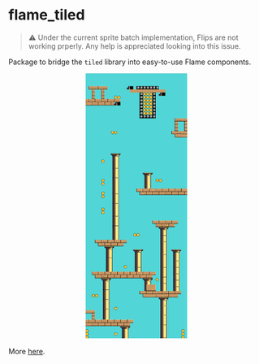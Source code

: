 # flame_tiled

> :warning: Under the current sprite batch implementation, Flips are not working prperly. Any help is appreciated looking into this issue.

Package to bridge the `tiled` library into easy-to-use Flame components.

<p align="center">
    <img alt="flame_tiled example" width="200px" src="/packages/flame_tiled/screenshot.png">
</p>

More [here](https://docs.flame-engine.org/main/tiled.html).
